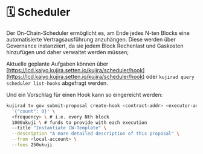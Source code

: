 # 🗓 Scheduler

Der On-Chain-Scheduler ermöglicht es, am Ende jedes N-ten Blocks eine automatisierte Vertragsausführung anzuhängen. Diese werden über Governance instanziiert, da sie jedem Block Rechenlast und Gaskosten hinzufügen und daher verwaltet werden müssen;

Aktuelle geplante Aufgaben können über [https://lcd.kaiyo.kujira.setten.io/kujira/scheduler/hook](https://lcd.kaiyo.kujira.setten.io/kujira/scheduler/hook) oder `kujirad query scheduler list-hooks` abgefragt werden.

Und ein Vorschlag für einen Hook kann so eingereicht werden:

```bash
kujirad tx gov submit-proposal create-hook <contract-addr> <executor-addr> \
  '{"count": 0}' \
  <frequency> \ # i.e. every Nth block 
  1000ukuji \ # funds to provide with each execution
  --title "Instantiate CW-Template" \
  --description "A more detailed description of this proposal" \
  --from <local-account> \
  --fees 250ukuji
```

